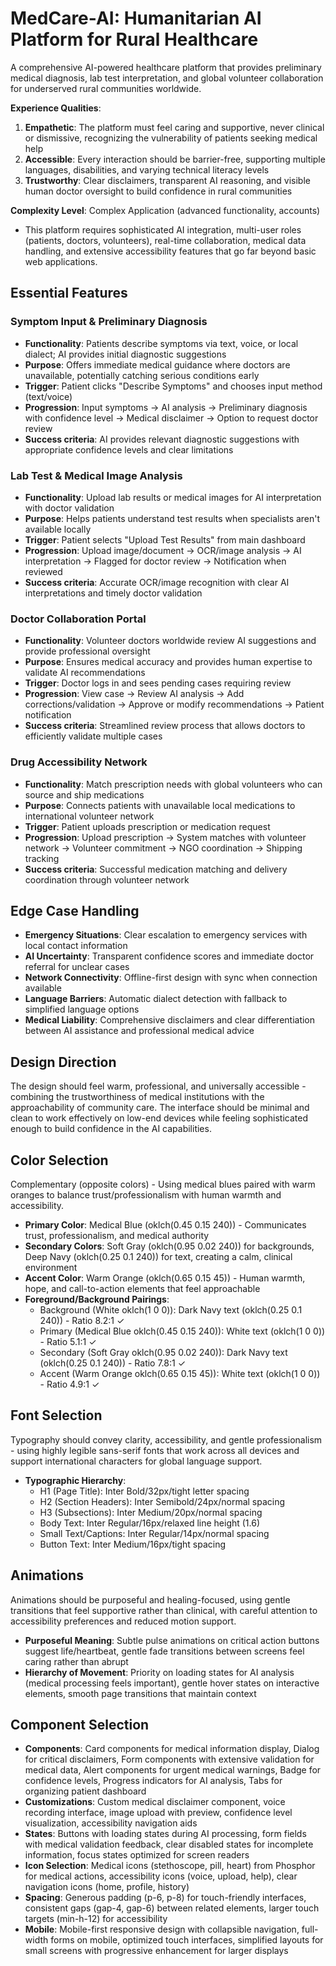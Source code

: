 # MedCare-AI: Humanitarian AI Platform for Rural Healthcare

A comprehensive AI-powered healthcare platform that provides preliminary medical diagnosis, lab test interpretation, and global volunteer collaboration for underserved rural communities worldwide.

**Experience Qualities**:
1. **Empathetic**: The platform must feel caring and supportive, never clinical or dismissive, recognizing the vulnerability of patients seeking medical help
2. **Accessible**: Every interaction should be barrier-free, supporting multiple languages, disabilities, and varying technical literacy levels  
3. **Trustworthy**: Clear disclaimers, transparent AI reasoning, and visible human doctor oversight to build confidence in rural communities

**Complexity Level**: Complex Application (advanced functionality, accounts)
- This platform requires sophisticated AI integration, multi-user roles (patients, doctors, volunteers), real-time collaboration, medical data handling, and extensive accessibility features that go far beyond basic web applications.

## Essential Features

### Symptom Input & Preliminary Diagnosis
- **Functionality**: Patients describe symptoms via text, voice, or local dialect; AI provides initial diagnostic suggestions
- **Purpose**: Offers immediate medical guidance where doctors are unavailable, potentially catching serious conditions early
- **Trigger**: Patient clicks "Describe Symptoms" and chooses input method (text/voice)
- **Progression**: Input symptoms → AI analysis → Preliminary diagnosis with confidence level → Medical disclaimer → Option to request doctor review
- **Success criteria**: AI provides relevant diagnostic suggestions with appropriate confidence levels and clear limitations

### Lab Test & Medical Image Analysis
- **Functionality**: Upload lab results or medical images for AI interpretation with doctor validation
- **Purpose**: Helps patients understand test results when specialists aren't available locally
- **Trigger**: Patient selects "Upload Test Results" from main dashboard
- **Progression**: Upload image/document → OCR/image analysis → AI interpretation → Flagged for doctor review → Notification when reviewed
- **Success criteria**: Accurate OCR/image recognition with clear AI interpretations and timely doctor validation

### Doctor Collaboration Portal
- **Functionality**: Volunteer doctors worldwide review AI suggestions and provide professional oversight
- **Purpose**: Ensures medical accuracy and provides human expertise to validate AI recommendations
- **Trigger**: Doctor logs in and sees pending cases requiring review
- **Progression**: View case → Review AI analysis → Add corrections/validation → Approve or modify recommendations → Patient notification
- **Success criteria**: Streamlined review process that allows doctors to efficiently validate multiple cases

### Drug Accessibility Network
- **Functionality**: Match prescription needs with global volunteers who can source and ship medications
- **Purpose**: Connects patients with unavailable local medications to international volunteer network
- **Trigger**: Patient uploads prescription or medication request
- **Progression**: Upload prescription → System matches with volunteer network → Volunteer commitment → NGO coordination → Shipping tracking
- **Success criteria**: Successful medication matching and delivery coordination through volunteer network

## Edge Case Handling
- **Emergency Situations**: Clear escalation to emergency services with local contact information
- **AI Uncertainty**: Transparent confidence scores and immediate doctor referral for unclear cases
- **Network Connectivity**: Offline-first design with sync when connection available
- **Language Barriers**: Automatic dialect detection with fallback to simplified language options
- **Medical Liability**: Comprehensive disclaimers and clear differentiation between AI assistance and professional medical advice

## Design Direction
The design should feel warm, professional, and universally accessible - combining the trustworthiness of medical institutions with the approachability of community care. The interface should be minimal and clean to work effectively on low-end devices while feeling sophisticated enough to build confidence in the AI capabilities.

## Color Selection
Complementary (opposite colors) - Using medical blues paired with warm oranges to balance trust/professionalism with human warmth and accessibility.

- **Primary Color**: Medical Blue (oklch(0.45 0.15 240)) - Communicates trust, professionalism, and medical authority
- **Secondary Colors**: Soft Gray (oklch(0.95 0.02 240)) for backgrounds, Deep Navy (oklch(0.25 0.1 240)) for text, creating a calm, clinical environment
- **Accent Color**: Warm Orange (oklch(0.65 0.15 45)) - Human warmth, hope, and call-to-action elements that feel approachable
- **Foreground/Background Pairings**: 
  - Background (White oklch(1 0 0)): Dark Navy text (oklch(0.25 0.1 240)) - Ratio 8.2:1 ✓
  - Primary (Medical Blue oklch(0.45 0.15 240)): White text (oklch(1 0 0)) - Ratio 5.1:1 ✓
  - Secondary (Soft Gray oklch(0.95 0.02 240)): Dark Navy text (oklch(0.25 0.1 240)) - Ratio 7.8:1 ✓
  - Accent (Warm Orange oklch(0.65 0.15 45)): White text (oklch(1 0 0)) - Ratio 4.9:1 ✓

## Font Selection
Typography should convey clarity, accessibility, and gentle professionalism - using highly legible sans-serif fonts that work across all devices and support international characters for global language support.

- **Typographic Hierarchy**: 
  - H1 (Page Title): Inter Bold/32px/tight letter spacing
  - H2 (Section Headers): Inter Semibold/24px/normal spacing  
  - H3 (Subsections): Inter Medium/20px/normal spacing
  - Body Text: Inter Regular/16px/relaxed line height (1.6)
  - Small Text/Captions: Inter Regular/14px/normal spacing
  - Button Text: Inter Medium/16px/tight spacing

## Animations
Animations should be purposeful and healing-focused, using gentle transitions that feel supportive rather than clinical, with careful attention to accessibility preferences and reduced motion support.

- **Purposeful Meaning**: Subtle pulse animations on critical action buttons suggest life/heartbeat, gentle fade transitions between screens feel caring rather than abrupt
- **Hierarchy of Movement**: Priority on loading states for AI analysis (medical processing feels important), gentle hover states on interactive elements, smooth page transitions that maintain context

## Component Selection
- **Components**: Card components for medical information display, Dialog for critical disclaimers, Form components with extensive validation for medical data, Alert components for urgent medical warnings, Badge for confidence levels, Progress indicators for AI analysis, Tabs for organizing patient dashboard
- **Customizations**: Custom medical disclaimer component, voice recording interface, image upload with preview, confidence level visualization, accessibility navigation aids
- **States**: Buttons with loading states during AI processing, form fields with medical validation feedback, clear disabled states for incomplete information, focus states optimized for screen readers
- **Icon Selection**: Medical icons (stethoscope, pill, heart) from Phosphor for medical actions, accessibility icons (voice, upload, help), clear navigation icons (home, profile, history)
- **Spacing**: Generous padding (p-6, p-8) for touch-friendly interfaces, consistent gaps (gap-4, gap-6) between related elements, larger touch targets (min-h-12) for accessibility
- **Mobile**: Mobile-first responsive design with collapsible navigation, full-width forms on mobile, optimized touch interfaces, simplified layouts for small screens with progressive enhancement for larger displays